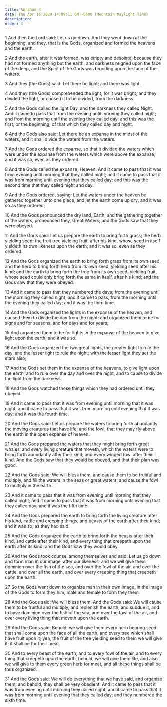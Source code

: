 ```yaml
---
title: Abraham 4
date: Thu Apr 16 2020 14:09:11 GMT-0600 (Mountain Daylight Time)
description: 
order: 4
---
```


<p>
  1 And then the Lord said: Let us go down. And they went down at the beginning,
  and they, that is the Gods, organized and formed the heavens and the earth.
</p>
<p>
  2 And the earth, after it was formed, was empty and desolate, because they had
  not formed anything but the earth; and darkness reigned upon the face of the
  deep, and the Spirit of the Gods was brooding upon the face of the waters.
</p>
<p>3 And they (the Gods) said: Let there be light; and there was light.</p>
<p>
  4 And they (the Gods) comprehended the light, for it was bright; and they
  divided the light, or caused it to be divided, from the darkness.
</p>
<p>
  5 And the Gods called the light Day, and the darkness they called Night. And
  it came to pass that from the evening until morning they called night; and
  from the morning until the evening they called day; and this was the first, or
  the beginning, of that which they called day and night.
</p>
<p>
  6 And the Gods also said: Let there be an expanse in the midst of the waters,
  and it shall divide the waters from the waters.
</p>
<p>
  7 And the Gods ordered the expanse, so that it divided the waters which were
  under the expanse from the waters which were above the expanse; and it was so,
  even as they ordered.
</p>
<p>
  8 And the Gods called the expanse, Heaven. And it came to pass that it was
  from evening until morning that they called night; and it came to pass that it
  was from morning until evening that they called day; and this was the second
  time that they called night and day.
</p>
<p>
  9 And the Gods ordered, saying: Let the waters under the heaven be gathered
  together unto one place, and let the earth come up dry; and it was so as they
  ordered;
</p>
<p>
  10 And the Gods pronounced the dry land, Earth; and the gathering together of
  the waters, pronounced they, Great Waters; and the Gods saw that they were
  obeyed.
</p>
<p>
  11 And the Gods said: Let us prepare the earth to bring forth grass; the herb
  yielding seed; the fruit tree yielding fruit, after his kind, whose seed in
  itself yieldeth its own likeness upon the earth; and it was so, even as they
  ordered.
</p>
<p>
  12 And the Gods organized the earth to bring forth grass from its own seed,
  and the herb to bring forth herb from its own seed, yielding seed after his
  kind; and the earth to bring forth the tree from its own seed, yielding fruit,
  whose seed could only bring forth the same in itself, after his kind; and the
  Gods saw that they were obeyed.
</p>
<p>
  13 And it came to pass that they numbered the days; from the evening until the
  morning they called night; and it came to pass, from the morning until the
  evening they called day; and it was the third time.
</p>
<p>
  14 And the Gods organized the lights in the expanse of the heaven, and caused
  them to divide the day from the night; and organized them to be for signs and
  for seasons, and for days and for years;
</p>
<p>
  15 And organized them to be for lights in the expanse of the heaven to give
  light upon the earth; and it was so.
</p>
<p>
  16 And the Gods organized the two great lights, the greater light to rule the
  day, and the lesser light to rule the night; with the lesser light they set
  the stars also;
</p>
<p>
  17 And the Gods set them in the expanse of the heavens, to give light upon the
  earth, and to rule over the day and over the night, and to cause to divide the
  light from the darkness.
</p>
<p>
  18 And the Gods watched those things which they had ordered until they obeyed.
</p>
<p>
  19 And it came to pass that it was from evening until morning that it was
  night; and it came to pass that it was from morning until evening that it was
  day; and it was the fourth time.
</p>
<p>
  20 And the Gods said: Let us prepare the waters to bring forth abundantly the
  moving creatures that have life; and the fowl, that they may fly above the
  earth in the open expanse of heaven.
</p>
<p>
  21 And the Gods prepared the waters that they might bring forth great whales,
  and every living creature that moveth, which the waters were to bring forth
  abundantly after their kind; and every winged fowl after their kind. And the
  Gods saw that they would be obeyed, and that their plan was good.
</p>
<p>
  22 And the Gods said: We will bless them, and cause them to be fruitful and
  multiply, and fill the waters in the seas or great waters; and cause the fowl
  to multiply in the earth.
</p>
<p>
  23 And it came to pass that it was from evening until morning that they called
  night; and it came to pass that it was from morning until evening that they
  called day; and it was the fifth time.
</p>
<p>
  24 And the Gods prepared the earth to bring forth the living creature after
  his kind, cattle and creeping things, and beasts of the earth after their
  kind; and it was so, as they had said.
</p>
<p>
  25 And the Gods organized the earth to bring forth the beasts after their
  kind, and cattle after their kind, and every thing that creepeth upon the
  earth after its kind; and the Gods saw they would obey.
</p>
<p>
  26 And the Gods took counsel among themselves and said: Let us go down and
  form man in our image, after our likeness; and we will give them dominion over
  the fish of the sea, and over the fowl of the air, and over the cattle, and
  over all the earth, and over every creeping thing that creepeth upon the
  earth.
</p>
<p>
  27 So the Gods went down to organize man in their own image, in the image of
  the Gods to form they him, male and female to form they them.
</p>
<p>
  28 And the Gods said: We will bless them. And the Gods said: We will cause
  them to be fruitful and multiply, and replenish the earth, and subdue it, and
  to have dominion over the fish of the sea, and over the fowl of the air, and
  over every living thing that moveth upon the earth.
</p>
<p>
  29 And the Gods said: Behold, we will give them every herb bearing seed that
  shall come upon the face of all the earth, and every tree which shall have
  fruit upon it; yea, the fruit of the tree yielding seed to them we will give
  it; it shall be for their meat.
</p>
<p>
  30 And to every beast of the earth, and to every fowl of the air, and to every
  thing that creepeth upon the earth, behold, we will give them life, and also
  we will give to them every green herb for meat, and all these things shall be
  thus organized.
</p>
<p>
  31 And the Gods said: We will do everything that we have said, and organize
  them; and behold, they shall be very obedient. And it came to pass that it was
  from evening until morning they called night; and it came to pass that it was
  from morning until evening that they called day; and they numbered the sixth
  time.
</p>
